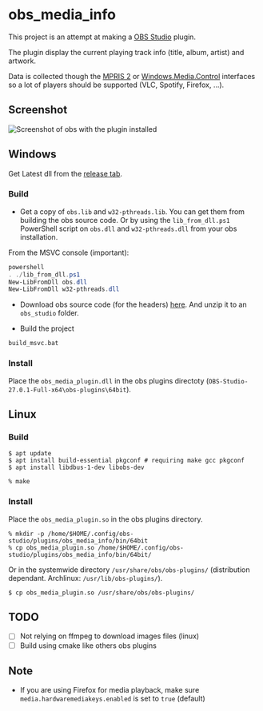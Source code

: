 # obs_media_info

This project is an attempt at making a [OBS Studio](https://obsproject.com/) plugin.

The plugin display the current playing track info (title, album, artist) and artwork.

Data is collected though the [MPRIS 2](https://specifications.freedesktop.org/mpris-spec/latest/) or [Windows.Media.Control](https://docs.microsoft.com/en-us/uwp/api/windows.media.control?view=winrt-20348) interfaces so a lot of players should be supported (VLC, Spotify, Firefox, ...).

## Screenshot
![Screenshot of obs with the plugin installed](screen.png)


## Windows
Get Latest dll from the [release tab](https://github.com/rmoalic/obs_media_info_plugin/releases).

### Build

* Get a copy of `obs.lib` and `w32-pthreads.lib`. You can get them from building the obs source code. Or by using the `lib_from_dll.ps1` PowerShell script on `obs.dll` and `w32-pthreads.dll` from your obs installation.

From the MSVC console (important):
``` powershell
powershell
. ./lib_from_dll.ps1
New-LibFromDll obs.dll
New-LibFromDll w32-pthreads.dll

```

* Download obs source code (for the headers) [here](https://github.com/obsproject/obs-studio/archive/refs/tags/27.0.1.zip). And unzip it to an `obs_studio` folder.


* Build the project
``` batch
build_msvc.bat
```

### Install

Place the `obs_media_plugin.dll` in the obs plugins directoty (`OBS-Studio-27.0.1-Full-x64\obs-plugins\64bit`).

## Linux
### Build

``` shell
$ apt update
$ apt install build-essential pkgconf # requiring make gcc pkgconf
$ apt install libdbus-1-dev libobs-dev

% make
```

### Install

Place the `obs_media_plugin.so` in the obs plugins directory.

``` shell
% mkdir -p /home/$HOME/.config/obs-studio/plugins/obs_media_info/bin/64bit
% cp obs_media_plugin.so /home/$HOME/.config/obs-studio/plugins/obs_media_info/bin/64bit/
```

Or in the systemwide directory `/usr/share/obs/obs-plugins/` (distribution dependant. Archlinux: `/usr/lib/obs-plugins/`).

``` shell
$ cp obs_media_plugin.so /usr/share/obs/obs-plugins/
```

## TODO

- [ ] Not relying on ffmpeg to download images files (linux)
- [ ] Build using cmake like others obs plugins

## Note

* If you are using Firefox for media playback, make sure `media.hardwaremediakeys.enabled` is set to `true` (default)

